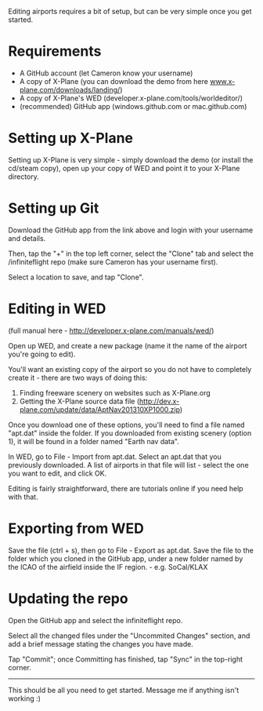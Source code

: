 Editing airports requires a bit of setup, but can be very simple once you get started.

Requirements
================
  - A GitHub account (let Cameron know your username)
  - A copy of X-Plane (you can download the demo from here www.x-plane.com/downloads/landing/)
  - A copy of X-Plane's WED (developer.x-plane.com/tools/worldeditor/)
  - (recommended) GitHub app (windows.github.com or mac.github.com)
  
  
Setting up X-Plane
================
Setting up X-Plane is very simple - simply download the demo (or install the cd/steam copy), open up your copy of WED and point it to your X-Plane directory.


Setting up Git
================
Download the GitHub app from the link above and login with your username and details.

Then, tap the "+" in the top left corner, select the "Clone" tab and select the /infiniteflight repo (make sure Cameron has your username first).

Select a location to save, and tap "Clone".

Editing in WED
================
(full manual here - http://developer.x-plane.com/manuals/wed/)

Open up WED, and create a new package (name it the name of the airport you're going to edit).

You'll want an existing copy of the airport so you do not have to completely create it - there are two ways of doing this:

  1) Finding freeware scenery on websites such as X-Plane.org
  2) Getting the X-Plane source data file (http://dev.x-plane.com/update/data/AptNav201310XP1000.zip)
  
Once you download one of these options, you'll need to find a file named "apt.dat" inside the folder. If you downloaded from existing scenery (option 1), it will be found in a folder named "Earth nav data".

In WED, go to File - Import from apt.dat.
Select an apt.dat that you previously downloaded.
A list of airports in that file will list - select the one you want to edit, and click OK.

Editing is fairly straightforward, there are tutorials online if you need help with that.

Exporting from WED
================
Save the file (ctrl + s), then go to File - Export as apt.dat.
Save the file to the folder which you cloned in the GitHub app, under a new folder named by the ICAO of the airfield inside the IF region. - e.g. SoCal/KLAX

Updating the repo
================
Open the GitHub app and select the infiniteflight repo.

Select all the changed files under the "Uncommited Changes" section, and add a brief message stating the changes you have made.

Tap "Commit"; once Committing has finished, tap "Sync" in the top-right corner.


---
This should be all you need to get started. Message me if anything isn't working :)
